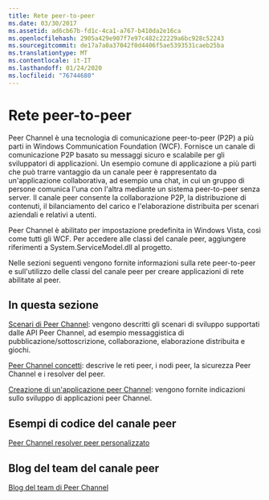 ```yaml
---
title: Rete peer-to-peer
ms.date: 03/30/2017
ms.assetid: ad6cb67b-fd1c-4ca1-a767-b410da2e16ca
ms.openlocfilehash: 2905a429e907f7e97c482c22229a6bc928c52243
ms.sourcegitcommit: de17a7a0a37042f0d4406f5ae5393531caeb25ba
ms.translationtype: MT
ms.contentlocale: it-IT
ms.lasthandoff: 01/24/2020
ms.locfileid: "76744680"
---
```

# <a name="peer-to-peer-networking"></a>Rete peer-to-peer
Peer Channel è una tecnologia di comunicazione peer-to-peer (P2P) a più parti in Windows Communication Foundation (WCF). Fornisce un canale di comunicazione P2P basato su messaggi sicuro e scalabile per gli sviluppatori di applicazioni. Un esempio comune di applicazione a più parti che può trarre vantaggio da un canale peer è rappresentato da un'applicazione collaborativa, ad esempio una chat, in cui un gruppo di persone comunica l'una con l'altra mediante un sistema peer-to-peer senza server. Il canale peer consente la collaborazione P2P, la distribuzione di contenuti, il bilanciamento del carico e l'elaborazione distribuita per scenari aziendali e relativi a utenti.  
  
 Peer Channel è abilitato per impostazione predefinita in Windows Vista, così come tutti gli WCF. Per accedere alle classi del canale peer, aggiungere riferimenti a System.ServiceModel.dll al progetto.  
  
 Nelle sezioni seguenti vengono fornite informazioni sulla rete peer-to-peer e sull'utilizzo delle classi del canale peer per creare applicazioni di rete abilitate al peer.  
  
## <a name="in-this-section"></a>In questa sezione  
 [Scenari di Peer Channel](../../../../docs/framework/wcf/feature-details/peer-channel-scenarios.md): vengono descritti gli scenari di sviluppo supportati dalle API Peer Channel, ad esempio messaggistica di pubblicazione/sottoscrizione, collaborazione, elaborazione distribuita e giochi.  
  
 [Peer Channel concetti](../../../../docs/framework/wcf/feature-details/peer-channel-concepts.md): descrive le reti peer, i nodi peer, la sicurezza Peer Channel e i resolver del peer.  
  
 [Creazione di un'applicazione peer Channel](../../../../docs/framework/wcf/feature-details/building-a-peer-channel-application.md): vengono fornite indicazioni sullo sviluppo di applicazioni peer Channel.  
  
## <a name="peer-channel-code-examples"></a>Esempi di codice del canale peer  
 [Peer Channel resolver peer personalizzato](https://docs.microsoft.com/previous-versions/dotnet/netframework-3.5/ms751466(v=vs.90))  
  
## <a name="peer-channel-team-blog"></a>Blog del team del canale peer  
 [Blog del team di Peer Channel](https://docs.microsoft.com/archive/blogs/peerchan/)
